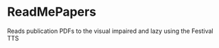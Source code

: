 ReadMePapers
============

Reads publication PDFs to the visual impaired and lazy using the Festival TTS
